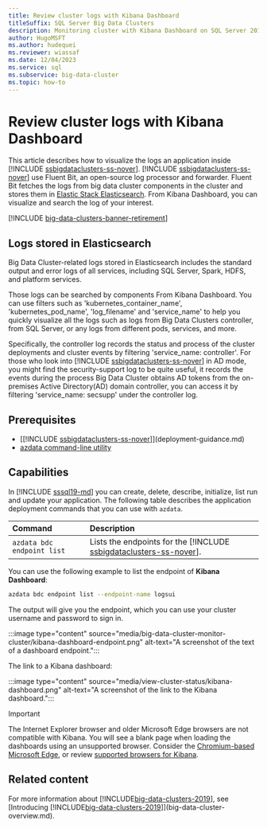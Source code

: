 ```yaml
---
title: Review cluster logs with Kibana Dashboard
titleSuffix: SQL Server Big Data Clusters
description: Monitoring cluster with Kibana Dashboard on SQL Server 2019 big data cluster.
author: HugoMSFT
ms.author: hudequei
ms.reviewer: wiassaf
ms.date: 12/04/2023
ms.service: sql
ms.subservice: big-data-cluster
ms.topic: how-to
---
```


# Review cluster logs with Kibana Dashboard

This article describes how to visualize the logs an application inside [!INCLUDE [ssbigdataclusters-ss-nover](../includes/ssbigdataclusters-ss-nover.md)]. [!INCLUDE [ssbigdataclusters-ss-nover](../includes/ssbigdataclusters-ss-nover.md)] use Fluent Bit, an open-source log processor and forwarder. Fluent Bit fetches the logs from big data cluster components in the cluster and stores them in [Elastic Stack Elasticsearch](https://azure.microsoft.com/overview/linux-on-azure/elastic/). From Kibana Dashboard, you can visualize and search the log of your interest.

[!INCLUDE [big-data-clusters-banner-retirement](../includes/bdc-banner-retirement.md)]

## Logs stored in Elasticsearch

Big Data Cluster-related logs stored in Elasticsearch includes the standard output and error logs of all services, including SQL Server, Spark, HDFS, and platform services. 

Those logs can be searched by components From Kibana Dashboard. You can use filters such as 'kubernetes_container_name', 'kubernetes_pod_name', 'log_filename' and 'service_name' to help you quickly visualize all the logs such as logs from Big Data Clusters controller, from SQL Server, or any logs from different pods, services, and more. 

Specifically, the controller log records the status and process of the cluster deployments and cluster events by filtering 'service_name: controller'. For those who look into [!INCLUDE [ssbigdataclusters-ss-nover](../includes/ssbigdataclusters-ss-nover.md)] in AD mode, you might find the security-support log to be quite useful,  it records the events during the process Big Data Cluster obtains AD tokens from the on-premises Active Directory(AD) domain controller, you can access it by filtering 'service_name: secsupp' under the controller log.


## Prerequisites

- [[!INCLUDE [ssbigdataclusters-ss-nover](../includes/ssbigdataclusters-ss-nover.md)]](deployment-guidance.md)
- [azdata command-line utility](../azdata/install/deploy-install-azdata.md)

## Capabilities

In [!INCLUDE [sssql19-md](../includes/sssql19-md.md)] you can create, delete, describe, initialize, list run and update your application. The following table describes the application deployment commands that you can use with `azdata`.

|Command |Description |
|:---|:---|
|`azdata bdc endpoint list` | Lists the endpoints for the [!INCLUDE [ssbigdataclusters-ss-nover](../includes/ssbigdataclusters-ss-nover.md)]. |


You can use the following example to list the endpoint of **Kibana Dashboard**:

```bash
azdata bdc endpoint list --endpoint-name logsui 
```

The output will give you the endpoint, which you can use your cluster username and password to sign in. 

:::image type="content" source="media/big-data-cluster-monitor-cluster/kibana-dashboard-endpoint.png" alt-text="A screenshot of the text of a dashboard endpoint.":::


The link to a Kibana dashboard:

:::image type="content" source="media/view-cluster-status/kibana-dashboard.png" alt-text="A screenshot of the link to the Kibana dashboard.":::

> [!IMPORTANT]
> The Internet Explorer browser and older Microsoft Edge browsers are not compatible with Kibana. You will see a blank page when loading the dashboards using an unsupported browser. Consider the [Chromium-based Microsoft Edge](https://microsoftedgewelcome.microsoft.com/), or review [supported browsers for Kibana](https://www.elastic.co/support/matrix#matrix_browsers).

## Related content

For more information about [!INCLUDE[big-data-clusters-2019](../includes/ssbigdataclusters-ss-nover.md)], see [Introducing [!INCLUDE[big-data-clusters-2019](../includes/ssbigdataclusters-ver15.md)]](big-data-cluster-overview.md).
